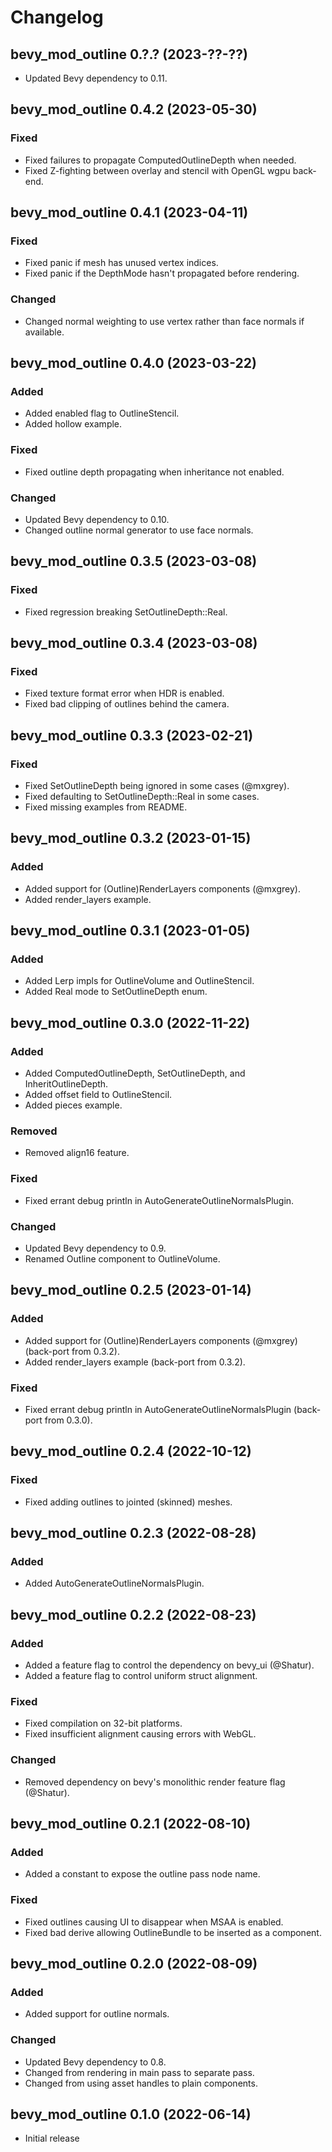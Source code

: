 # Changelog

## bevy_mod_outline 0.?.? (2023-??-??)
- Updated Bevy dependency to 0.11.

## bevy_mod_outline 0.4.2 (2023-05-30)

### Fixed
- Fixed failures to propagate ComputedOutlineDepth when needed.
- Fixed Z-fighting between overlay and stencil with OpenGL wgpu back-end.

## bevy_mod_outline 0.4.1 (2023-04-11)

### Fixed
- Fixed panic if mesh has unused vertex indices.
- Fixed panic if the DepthMode hasn't propagated before rendering.

### Changed
- Changed normal weighting to use vertex rather than face normals if available.

## bevy_mod_outline 0.4.0 (2023-03-22)

### Added
- Added enabled flag to OutlineStencil.
- Added hollow example.

### Fixed
- Fixed outline depth propagating when inheritance not enabled.

### Changed
- Updated Bevy dependency to 0.10.
- Changed outline normal generator to use face normals.

## bevy_mod_outline 0.3.5 (2023-03-08)

### Fixed
- Fixed regression breaking SetOutlineDepth::Real.

## bevy_mod_outline 0.3.4 (2023-03-08)

### Fixed
- Fixed texture format error when HDR is enabled.
- Fixed bad clipping of outlines behind the camera.

## bevy_mod_outline 0.3.3 (2023-02-21)

### Fixed
- Fixed SetOutlineDepth being ignored in some cases (@mxgrey).
- Fixed defaulting to SetOutlineDepth::Real in some cases.
- Fixed missing examples from README.

## bevy_mod_outline 0.3.2 (2023-01-15)

### Added
- Added support for (Outline)RenderLayers components (@mxgrey).
- Added render_layers example.

## bevy_mod_outline 0.3.1 (2023-01-05)

### Added
- Added Lerp impls for OutlineVolume and OutlineStencil.
- Added Real mode to SetOutlineDepth enum.

## bevy_mod_outline 0.3.0 (2022-11-22)

### Added
- Added ComputedOutlineDepth, SetOutlineDepth, and InheritOutlineDepth.
- Added offset field to OutlineStencil.
- Added pieces example.

### Removed
- Removed align16 feature.

### Fixed
- Fixed errant debug println in AutoGenerateOutlineNormalsPlugin.

### Changed
- Updated Bevy dependency to 0.9.
- Renamed Outline component to OutlineVolume.

## bevy_mod_outline 0.2.5 (2023-01-14)

### Added
- Added support for (Outline)RenderLayers components (@mxgrey) (back-port from 0.3.2).
- Added render_layers example (back-port from 0.3.2).

### Fixed
- Fixed errant debug println in AutoGenerateOutlineNormalsPlugin (back-port from 0.3.0).

## bevy_mod_outline 0.2.4 (2022-10-12)

### Fixed
- Fixed adding outlines to jointed (skinned) meshes.

## bevy_mod_outline 0.2.3 (2022-08-28)

### Added
- Added AutoGenerateOutlineNormalsPlugin.

## bevy_mod_outline 0.2.2 (2022-08-23)

### Added
- Added a feature flag to control the dependency on bevy_ui (@Shatur).
- Added a feature flag to control uniform struct alignment.

### Fixed
- Fixed compilation on 32-bit platforms.
- Fixed insufficient alignment causing errors with WebGL.

### Changed
- Removed dependency on bevy's monolithic render feature flag (@Shatur).

## bevy_mod_outline 0.2.1 (2022-08-10)

### Added
- Added a constant to expose the outline pass node name.

### Fixed
- Fixed outlines causing UI to disappear when MSAA is enabled.
- Fixed bad derive allowing OutlineBundle to be inserted as a component.

## bevy_mod_outline 0.2.0 (2022-08-09)

### Added
- Added support for outline normals.

### Changed
- Updated Bevy dependency to 0.8.
- Changed from rendering in main pass to separate pass.
- Changed from using asset handles to plain components.

## bevy_mod_outline 0.1.0 (2022-06-14)

- Initial release
